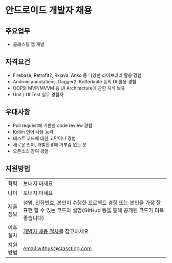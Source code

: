 # 안드로이드 개발자 채용

## 주요업무

* 클래스팅 앱 개발

## 자격요건

* Firebase, Retrofit2, Rxjava, Anko 등 다양한 라이브러리 활용 경험
* Android annotations, Dagger2, Kotterknife 등의 DI 활용 경험
* OOP와 MVP/MVVM 등 UI Architecture에 관한 지식 보유
* Unit / UI Test 실무 경험자


## 우대사항
* Pull request에 기반한 code review 경험
* Kotlin 언어 사용 능력
* 테스트 코드에 대한 고민이나 경험
* 새로운 언어, 개발환경에 거부감 없는 분
* 오픈소스 참여 경험

## 지원방법

|     |            |
|-----|------------|
| 학력 | 보내지 마세요 |
| 나이 | 보내지 마세요 |
| 제출 정보 | 성명, 전화번호, 본인이 수행한 프로젝트 경험 또는 본인을 가장 잘 표현 할 수 있는 코드와 설명(GitHub 등을 통해 공개된 코드가 더욱 좋습니다) |
| 이후 절차	| [개발자 채용 절차](/README.md#recruit-process)를 참고하세요 |
| 지원방법 | [email withus@classting.com](mailto:withus@classting.com) |

